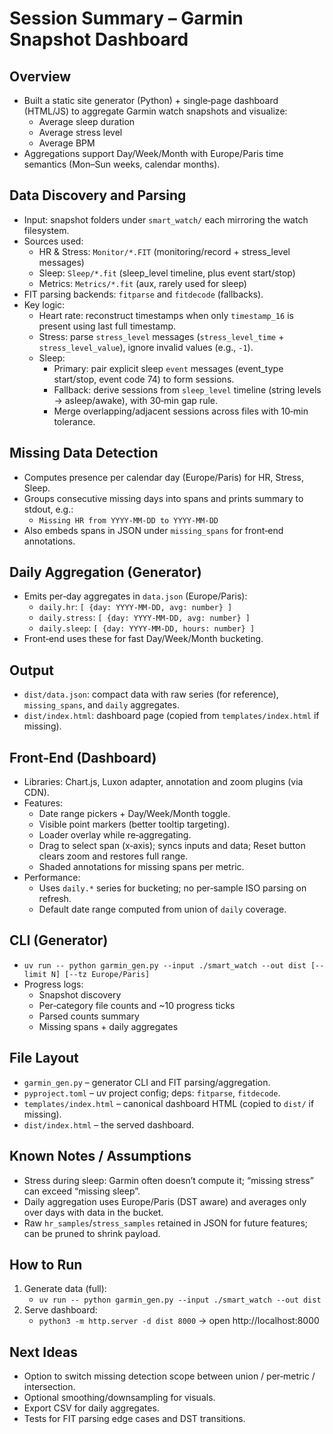 # Session Summary – Garmin Snapshot Dashboard

## Overview
- Built a static site generator (Python) + single‑page dashboard (HTML/JS) to aggregate Garmin watch snapshots and visualize:
  - Average sleep duration
  - Average stress level
  - Average BPM
- Aggregations support Day/Week/Month with Europe/Paris time semantics (Mon–Sun weeks, calendar months).

## Data Discovery and Parsing
- Input: snapshot folders under `smart_watch/` each mirroring the watch filesystem.
- Sources used:
  - HR & Stress: `Monitor/*.FIT` (monitoring/record + stress_level messages)
  - Sleep: `Sleep/*.fit` (sleep_level timeline, plus event start/stop)
  - Metrics: `Metrics/*.fit` (aux, rarely used for sleep)
- FIT parsing backends: `fitparse` and `fitdecode` (fallbacks).
- Key logic:
  - Heart rate: reconstruct timestamps when only `timestamp_16` is present using last full timestamp.
  - Stress: parse `stress_level` messages (`stress_level_time` + `stress_level_value`), ignore invalid values (e.g., `-1`).
  - Sleep:
    - Primary: pair explicit sleep `event` messages (event_type start/stop, event code 74) to form sessions.
    - Fallback: derive sessions from `sleep_level` timeline (string levels → asleep/awake), with 30‑min gap rule.
    - Merge overlapping/adjacent sessions across files with 10‑min tolerance.

## Missing Data Detection
- Computes presence per calendar day (Europe/Paris) for HR, Stress, Sleep.
- Groups consecutive missing days into spans and prints summary to stdout, e.g.:
  - `Missing HR from YYYY‑MM‑DD to YYYY‑MM‑DD`
- Also embeds spans in JSON under `missing_spans` for front‑end annotations.

## Daily Aggregation (Generator)
- Emits per‑day aggregates in `data.json` (Europe/Paris):
  - `daily.hr`: `[ {day: YYYY‑MM‑DD, avg: number} ]`
  - `daily.stress`: `[ {day: YYYY‑MM‑DD, avg: number} ]`
  - `daily.sleep`: `[ {day: YYYY‑MM‑DD, hours: number} ]`
- Front‑end uses these for fast Day/Week/Month bucketing.

## Output
- `dist/data.json`: compact data with raw series (for reference), `missing_spans`, and `daily` aggregates.
- `dist/index.html`: dashboard page (copied from `templates/index.html` if missing).

## Front‑End (Dashboard)
- Libraries: Chart.js, Luxon adapter, annotation and zoom plugins (via CDN).
- Features:
  - Date range pickers + Day/Week/Month toggle.
  - Visible point markers (better tooltip targeting).
  - Loader overlay while re‑aggregating.
  - Drag to select span (x‑axis); syncs inputs and data; Reset button clears zoom and restores full range.
  - Shaded annotations for missing spans per metric.
- Performance:
  - Uses `daily.*` series for bucketing; no per‑sample ISO parsing on refresh.
  - Default date range computed from union of `daily` coverage.

## CLI (Generator)
- `uv run -- python garmin_gen.py --input ./smart_watch --out dist [--limit N] [--tz Europe/Paris]`
- Progress logs:
  - Snapshot discovery
  - Per‑category file counts and ~10 progress ticks
  - Parsed counts summary
  - Missing spans + daily aggregates

## File Layout
- `garmin_gen.py` – generator CLI and FIT parsing/aggregation.
- `pyproject.toml` – uv project config; deps: `fitparse`, `fitdecode`.
- `templates/index.html` – canonical dashboard HTML (copied to `dist/` if missing).
- `dist/index.html` – the served dashboard.

## Known Notes / Assumptions
- Stress during sleep: Garmin often doesn’t compute it; “missing stress” can exceed “missing sleep”.
- Daily aggregation uses Europe/Paris (DST aware) and averages only over days with data in the bucket.
- Raw `hr_samples`/`stress_samples` retained in JSON for future features; can be pruned to shrink payload.

## How to Run
1. Generate data (full):
   - `uv run -- python garmin_gen.py --input ./smart_watch --out dist`
2. Serve dashboard:
   - `python3 -m http.server -d dist 8000` → open http://localhost:8000

## Next Ideas
- Option to switch missing detection scope between union / per‑metric / intersection.
- Optional smoothing/downsampling for visuals.
- Export CSV for daily aggregates.
- Tests for FIT parsing edge cases and DST transitions.

